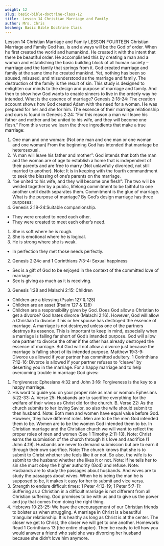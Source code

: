 ```yaml
---
weight: 12
slug: basic-bible-doctrine-class-12
title:  Lesson 14 Christian Marriage and Family
author: Mrs. Chris
kecheng: Basic Bible Doctrine Class
---
```


Lesson 14 Christian Marriage and Family
LESSON FOURTEEN
Christian Marriage and Family
God has, is and always will be the God of order. When he first created the world and humankind. He created it with the intent that there be beautiful order. He accomplished this by creating a man and a woman and establishing the basic building block of all human society – marriage and the family that springs from it.
God created marriage and family at the same time he created mankind. Yet, nothing has been so abused, misused, and misunderstood as the marriage and family. The destruction of the family is the result of sin. This study is designed to enlighten our minds to the design and purpose of marriage and family. And then to show how God wants to enable sinners to live in the orderly way he intended.
What is the essence of marriage?
Genesis 2:18-24: The creation account shows how God created Adam with the need for a woman. He was prepared for her and she for him. The essence of their marriage relationship and ours is found in Genesis 2:24:
“For this reason a man will leave his father and mother and be united to his wife, and they will become one flesh.”
From this verse we learn the three ingredients that make a true marriage:
1. One man and one woman: (Not one man and one man or one woman and one woman) From the beginning God has intended that marriage be heterosexual.
2. “A man will leave his father and mother”: God intends that both the man and the woman are of age to establish a home that is independent of their parents and are free to marry (Not unlawfully divorced, not still married to another). Note: It is in keeping with the fourth commandment to seek the blessing of one’s parents on the marriage.
3. “be united to his wife, and they will become one flesh”: The two will be welded together by a public, lifelong commitment to be faithful to one another until death separates them. Commitment is the glue of marriage.
What is the purpose of marriage?
By God’s design marriage has three purposes:
1. Genesis 2:18-24:Suitable companionship.
* They were created to need each other.
* They were created to meet each other’s need.
1. She is soft where he is rough.
2. She is emotional where he is logical.
3. He is strong where she is weak.
* In perfection they met those needs perfectly.
2. Genesis 2:24c and 1 Corinthians 7:3-4: Sexual happiness
* Sex is a gift of God to be enjoyed in the context of the committed love of marriage.
* Sex is giving as much as it is receiving.
3. Genesis 1:28 and Malachi 2:15: Children
* Children are a blessing (Psalm 127 & 128)
* Children are an asset (Psalm 127 & 128)
* Children are a responsibility given by God.
Does God allow a Christian to get a divorce?
God hates divorce (Malachi 2:16). However, God will allow a Christian to divorce if his or her spouse has destroyed the essence of marriage. A marriage is not destroyed unless one of the partners destroys its essence. This is important to keep in mind, especially when a marriage is falling far short of God’s intended purpose. God will allow one partner to divorce the other if the other has already destroyed the essence of marriage. But God will not allow a divorce just because the marriage is falling short of its intended purpose.
Matthew 19:3-9: Divorce us allowed if your partner has committed adultery.
1 Corinthians 7:12-16: Divorce is allowed if your partner refuses to “cleave” by deserting you in the marriage.
For a happy marriage and to help overcoming trouble in marriage God gives:
1. Forgiveness: Ephesians 4:32 and John 3:16: Forgiveness is the key to a happy marriage.
2. His word to guide you on your proper role as man or woman: Ephesians 5:22-33:
A. Verse 25: Husbands are to sacrifice everything for the welfare of their wives as Christ did for the church.
B. Verse 22: As the church submits to her loving Savior, so also the wife should submit to then husband.
Note: Both men and women have equal value before God. However, they have different roles. Men are to be the men God intended them to be. Women are to be the women God intended them to be. In Christian marriage and the Christian church we will want to reflect the proper roles of men and women (See 1 Timothy 2:11-13).
Note: Christ earns the submission of the church through his love and sacrifice (1 John 4:19). Husbands are never to demand submission but are to earn it through their own sacrifice.
Note: The church knows that she is to submit to Christ whether she feels like it or not. So also, the wife is to submit to the husband whether she likes it or not.
Note: If he tells her to sin she must obey the higher authority (God) and refuse.
Note: Husbands are to study the passages about husbands. And wives are to study the passages about wives. When he is being the man he is supposed to be, it makes it easy for her to submit and vice versa.
3. Strength to endure difficult times: 1 Peter 4:12-19; 1 Peter 5:7-11: Suffering as a Christian in a difficult marriage is not different from all Christian suffering. God promises to be with us and to give us the power and joy that comes from doing the right thing.
4. Hebrews 10:23-25: We have the encouragement of our Christian friends to bolster us when struggling.
A marriage in Christ is a beautiful triangular relationship. It is healthy as long as Christ is at the center. The closer we get to Christ, the closer we will get to one another.
Homework: Read 1 Corinthians 13 (the entire chapter). Then be ready to tell how you would answer a friend who said she was divorcing her husband because she didn’t love him anymore.
